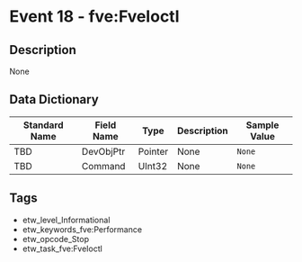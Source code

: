 # Event 18 - fve:FveIoctl

## Description
None

## Data Dictionary
|Standard Name|Field Name|Type|Description|Sample Value|
|---|---|---|---|---|
|TBD|DevObjPtr|Pointer|None|`None`|
|TBD|Command|UInt32|None|`None`|

## Tags
* etw_level_Informational
* etw_keywords_fve:Performance
* etw_opcode_Stop
* etw_task_fve:FveIoctl